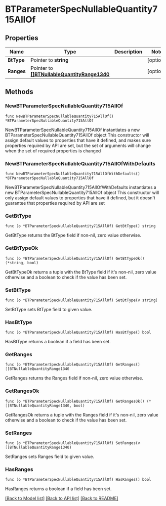 # BTParameterSpecNullableQuantity715AllOf

## Properties

Name | Type | Description | Notes
------------ | ------------- | ------------- | -------------
**BtType** | Pointer to **string** |  | [optional] 
**Ranges** | Pointer to [**[]BTNullableQuantityRange1340**](BTNullableQuantityRange1340.md) |  | [optional] 

## Methods

### NewBTParameterSpecNullableQuantity715AllOf

`func NewBTParameterSpecNullableQuantity715AllOf() *BTParameterSpecNullableQuantity715AllOf`

NewBTParameterSpecNullableQuantity715AllOf instantiates a new BTParameterSpecNullableQuantity715AllOf object
This constructor will assign default values to properties that have it defined,
and makes sure properties required by API are set, but the set of arguments
will change when the set of required properties is changed

### NewBTParameterSpecNullableQuantity715AllOfWithDefaults

`func NewBTParameterSpecNullableQuantity715AllOfWithDefaults() *BTParameterSpecNullableQuantity715AllOf`

NewBTParameterSpecNullableQuantity715AllOfWithDefaults instantiates a new BTParameterSpecNullableQuantity715AllOf object
This constructor will only assign default values to properties that have it defined,
but it doesn't guarantee that properties required by API are set

### GetBtType

`func (o *BTParameterSpecNullableQuantity715AllOf) GetBtType() string`

GetBtType returns the BtType field if non-nil, zero value otherwise.

### GetBtTypeOk

`func (o *BTParameterSpecNullableQuantity715AllOf) GetBtTypeOk() (*string, bool)`

GetBtTypeOk returns a tuple with the BtType field if it's non-nil, zero value otherwise
and a boolean to check if the value has been set.

### SetBtType

`func (o *BTParameterSpecNullableQuantity715AllOf) SetBtType(v string)`

SetBtType sets BtType field to given value.

### HasBtType

`func (o *BTParameterSpecNullableQuantity715AllOf) HasBtType() bool`

HasBtType returns a boolean if a field has been set.

### GetRanges

`func (o *BTParameterSpecNullableQuantity715AllOf) GetRanges() []BTNullableQuantityRange1340`

GetRanges returns the Ranges field if non-nil, zero value otherwise.

### GetRangesOk

`func (o *BTParameterSpecNullableQuantity715AllOf) GetRangesOk() (*[]BTNullableQuantityRange1340, bool)`

GetRangesOk returns a tuple with the Ranges field if it's non-nil, zero value otherwise
and a boolean to check if the value has been set.

### SetRanges

`func (o *BTParameterSpecNullableQuantity715AllOf) SetRanges(v []BTNullableQuantityRange1340)`

SetRanges sets Ranges field to given value.

### HasRanges

`func (o *BTParameterSpecNullableQuantity715AllOf) HasRanges() bool`

HasRanges returns a boolean if a field has been set.


[[Back to Model list]](../README.md#documentation-for-models) [[Back to API list]](../README.md#documentation-for-api-endpoints) [[Back to README]](../README.md)



